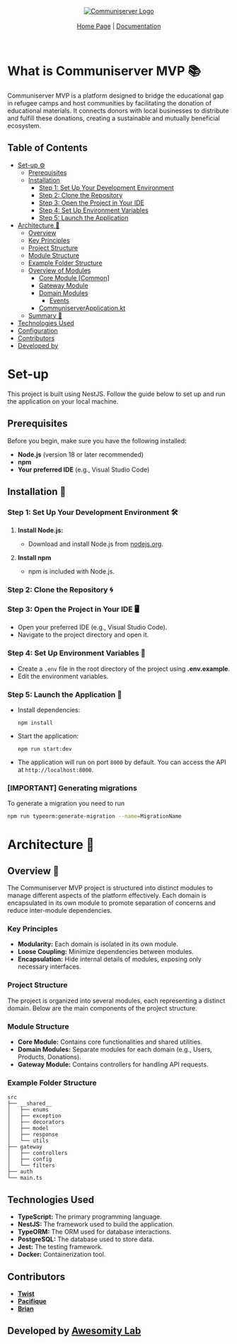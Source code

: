 <div align="center">
<a href="">
    <img src="communiserver-logo.png" alt="Communiserver Logo" />
</a>

<br/>
<br/>

<div align="center">
    <a href="">Home Page</a> |
    <a href="">Documentation</a>
</div>
</div>

<br/>
<br/>

# What is Communiserver MVP 📚

Communiserver MVP is a platform designed to bridge the educational gap in refugee camps and host communities by facilitating the donation of educational materials. It connects donors with local businesses to distribute and fulfill these donations, creating a sustainable and mutually beneficial ecosystem.

## Table of Contents

- [Set-up ⚙️](#set-up)
  - [Prerequisites ](#prerequisites)
  - [Installation ](#installation)
    - [Step 1: Set Up Your Development Environment ](#step-1-set-up-your-development-environment)
    - [Step 2: Clone the Repository ](#step-2-clone-the-repository)
    - [Step 3: Open the Project in Your IDE](#step-3-open-the-project-in-your-ide)
    - [Step 4: Set Up Environment Variables ](#step-4-set-up-environment-variables)
    - [Step 5: Launch the Application ](#step-5-launch-the-application)
- [Architecture 🚀](#architecture-)
  - [Overview ](#overview-)
  - [Key Principles ](#key-principles)
  - [Project Structure ](#project-structure)
  - [Module Structure ](#module-structure)
  - [Example Folder Structure ](#example-folder-structure)
  - [Overview of Modules ](#overview-of-modules)
    - [Core Module [Common] ](#core-module-common)
    - [Gateway Module ](#gateway-module)
    - [Domain Modules ](#domain-modules)
      - [Events ](#events)
    - [CommuniserverApplication.kt ](#communiserverapplicationkt)
  - [Summary 📜](#summary)
- [Technologies Used](#technologies-used)
- [Configuration](#configuration)
- [Contributors](#contributors)
- [Developed by](#developed-by)

# Set-up

This project is built using NestJS. Follow the guide below to set up and run the application on your local machine.

## Prerequisites

Before you begin, make sure you have the following installed:

- **Node.js** (version 18 or later recommended)
- **npm**
- **Your preferred IDE** (e.g., Visual Studio Code)

## Installation 💾

### Step 1: Set Up Your Development Environment 🛠️

1. **Install Node.js:**

   - Download and install Node.js from [nodejs.org](https://nodejs.org/).

2. **Install npm**
   - npm is included with Node.js.

### Step 2: Clone the Repository 🌀

### Step 3: Open the Project in Your IDE 🖥️

- Open your preferred IDE (e.g., Visual Studio Code).
- Navigate to the project directory and open it.

### Step 4: Set Up Environment Variables 📂

- Create a `.env` file in the root directory of the project using **.env.example**.
- Edit the environment variables.

### Step 5: Launch the Application 🚀

- Install dependencies:

  ```shell
  npm install
  ```

- Start the application:

  ```shell
  npm run start:dev
  ```

- The application will run on port `8000` by default. You can access the API at `http://localhost:8000`.

### [IMPORTANT] Generating migrations

To generate a migration you need to run

```bash
npm run typeorm:generate-migration --name=MigrationName
```

# Architecture 🚀

## Overview 📒

The Communiserver MVP project is structured into distinct modules to manage different aspects of the platform effectively. Each domain is encapsulated in its own module to promote separation of concerns and reduce inter-module dependencies.

### Key Principles

- **Modularity:** Each domain is isolated in its own module.
- **Loose Coupling:** Minimize dependencies between modules.
- **Encapsulation:** Hide internal details of modules, exposing only necessary interfaces.

### Project Structure

The project is organized into several modules, each representing a distinct domain. Below are the main components of the project structure.

### Module Structure

- **Core Module:** Contains core functionalities and shared utilities.
- **Domain Modules:** Separate modules for each domain (e.g., Users, Products, Donations).
- **Gateway Module:** Contains controllers for handling API requests.

### Example Folder Structure

    src
    ├── __shared__
    │   ├── enums
    │   ├── exception
    │   ├── decorators
    │   ├── model
    │   ├── response
    │   └── utils
    ├── gateway
    │   ├── controllers
    │   ├── config
    │   └── filters
    ├── auth
    └── main.ts

## Technologies Used

- **TypeScript:** The primary programming language.
- **NestJS:** The framework used to build the application.
- **TypeORM:** The ORM used for database interactions.
- **PostgreSQL:** The database used to store data.
- **Jest:** The testing framework.
- **Docker:** Containerization tool.

## Contributors

- **[Twist](https://gitlab.awesomity.rw/twist)**
- **[Pacifique](https://gitlab.awesomity.rw/pacifiqueL)**
- **[Brian](https://gitlab.awesomity.rw/brian)**

## Developed by [Awesomity Lab](https://awesomity.rw)
